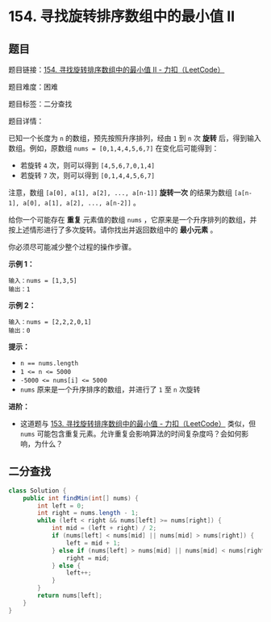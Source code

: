 # 154. 寻找旋转排序数组中的最小值 II

## 题目

题目链接：[154. 寻找旋转排序数组中的最小值 II - 力扣（LeetCode）](https://leetcode.cn/problems/find-minimum-in-rotated-sorted-array-ii/description/)

题目难度：困难

题目标签：二分查找

题目详情：

已知一个长度为 `n` 的数组，预先按照升序排列，经由 `1` 到 `n` 次 **旋转** 后，得到输入数组。例如，原数组 `nums = [0,1,4,4,5,6,7]` 在变化后可能得到：

- 若旋转 `4` 次，则可以得到 `[4,5,6,7,0,1,4]`
- 若旋转 `7` 次，则可以得到 `[0,1,4,4,5,6,7]`

注意，数组 `[a[0], a[1], a[2], ..., a[n-1]]` **旋转一次** 的结果为数组 `[a[n-1], a[0], a[1], a[2], ..., a[n-2]]` 。

给你一个可能存在 **重复** 元素值的数组 `nums` ，它原来是一个升序排列的数组，并按上述情形进行了多次旋转。请你找出并返回数组中的 **最小元素** 。

你必须尽可能减少整个过程的操作步骤。

**示例 1：**

```
输入：nums = [1,3,5]
输出：1
```

**示例 2：**

```
输入：nums = [2,2,2,0,1]
输出：0
```

**提示：**

- `n == nums.length`
- `1 <= n <= 5000`
- `-5000 <= nums[i] <= 5000`
- `nums` 原来是一个升序排序的数组，并进行了 `1` 至 `n` 次旋转

**进阶：**

- 这道题与 [153. 寻找旋转排序数组中的最小值 - 力扣（LeetCode）](https://leetcode.cn/problems/find-minimum-in-rotated-sorted-array/description/) 类似，但 `nums` 可能包含重复元素。允许重复会影响算法的时间复杂度吗？会如何影响，为什么？



## 二分查找

``` java
class Solution {
    public int findMin(int[] nums) {
        int left = 0;
        int right = nums.length - 1;
        while (left < right && nums[left] >= nums[right]) {
            int mid = (left + right) / 2;
            if (nums[left] < nums[mid] || nums[mid] > nums[right]) {
                left = mid + 1;
            } else if (nums[left] > nums[mid] || nums[mid] < nums[right]) {
                right = mid;
            } else {
                left++;
            }
        }
        return nums[left];
    }
}
```